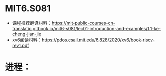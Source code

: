 # MIT6.S081
 - 课程推荐翻译材料：https://mit-public-courses-cn-translatio.gitbook.io/mit6-s081/lec01-introduction-and-examples/1.1-ke-cheng-jian-jie
 - xv6阅读材料：https://pdos.csail.mit.edu/6.828/2020/xv6/book-riscv-rev1.pdf
# 进程：
